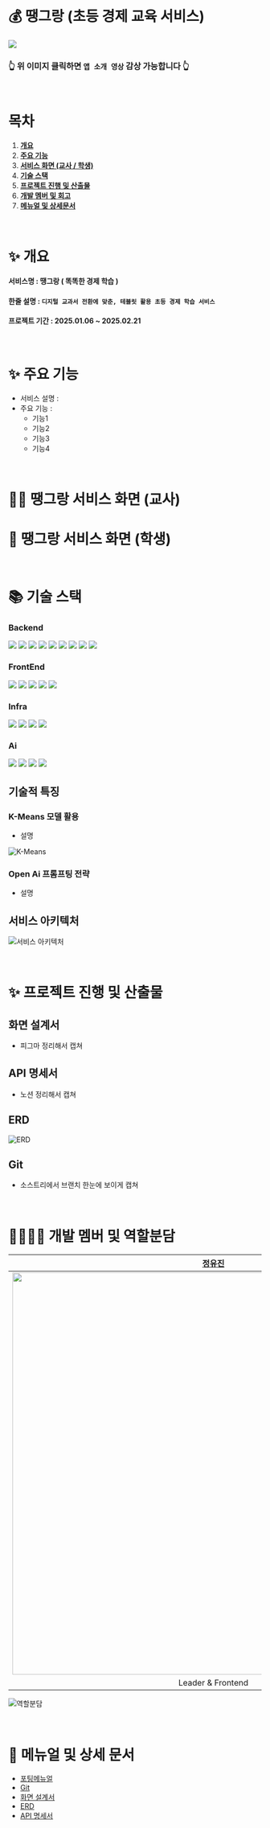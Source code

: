 # 💰 땡그랑 (초등 경제 교육 서비스)

[<img src="https://lab.ssafy.com/s12-webmobile4-sub1/S12P11D107/-/wikis/uploads/ba9b25834b6a7cf148924e4a0a34d6c2/%EB%95%A1%EA%B7%B8%EB%9E%91_%EC%86%8C%EA%B0%9C.png">](https://youtu.be/ZU994x_80P4)

### 👆 위 이미지 클릭하면 `앱 소개 영상` 감상 가능합니다 👆

<br/>

# 목차

1. [**개요**](#1)
1. [**주요 기능**](#2)
1. [**서비스 화면 (교사 / 학생)**](#3)
1. [**기술 스택**](#4)
1. [**프로젝트 진행 및 산출물**](#5)
1. [**개발 멤버 및 회고**](#6)
1. [**메뉴얼 및 상세문서**](#7)

<br/>

<div id="1"></div>

# ✨ 개요

#### 서비스명 : 땡그랑 ( 똑똑한 경제 학습 )

#### 한줄 설명 : `디지털 교과서 전환에 맞춘, 테블릿 활용 초등 경제 학습 서비스`

#### 프로젝트 기간 : 2025.01.06 ~ 2025.02.21

<br/>

<div id="2"></div>

# ✨ 주요 기능

-   서비스 설명 :
-   주요 기능 :
    -   기능1
    -   기능2
    -   기능3
    -   기능4

<br/>

<div id="3"></div>

# 👩‍🏫 땡그랑 서비스 화면 (교사)

# 👧 땡그랑 서비스 화면 (학생)

<br/>

<div id="4"></div>

# 📚 기술 스택

### Backend

<div align=left> 
  <img src="https://img.shields.io/badge/java-007396?style=flat-square&logo=java&logoColor=white">
  <img src="https://img.shields.io/badge/mysql-4479A1?style=flat-square&logo=mysql&logoColor=white">
  <img src="https://img.shields.io/badge/firebase-FFCA28?style=flat-square&logo=firebase&logoColor=white">
  <img src="https://img.shields.io/badge/spring-6DB33F?style=flat-square&logo=spring&logoColor=white">
  <img src="https://img.shields.io/badge/springboot-6DB33F?style=flat-square&logo=springboot&logoColor=white">
  <img src="https://img.shields.io/badge/git-F05032?style=flat-square&logo=git&logoColor=white">
  <img src="https://img.shields.io/badge/jitpack-000000?style=flat-square&logo=jitpack&logoColor=white">
  <img src="https://img.shields.io/badge/openjdk-000000?style=flat-square&logo=openjdk&logoColor=white">
  <img src="https://img.shields.io/badge/springboot-6DB33F?style=flat-square&logo=springboot&logoColor=white">

</div>

### FrontEnd

<div align=left> 
  <img src="https://img.shields.io/badge/firebase-FFCA28?style=flat-square&logo=firebase&logoColor=white">
  <img src="https://img.shields.io/badge/git-F05032?style=flat-square&logo=git&logoColor=white">
  <img src="https://img.shields.io/badge/gradle-02303A?style=flat-square&logo=gradle&logoColor=white">
  <img src="https://img.shields.io/badge/kotlin-7F52FF?style=flat-square&logo=kotlin&logoColor=white">
  <img src="https://img.shields.io/badge/openjdk-000000?style=flat-square&logo=openjdk&logoColor=white">

</div>

### Infra

<div align=left> 
  <img src="https://img.shields.io/badge/docker-2496ED?style=flat-square&logo=docker&logoColor=white">
  <img src="https://img.shields.io/badge/git-F05032?style=flat-square&logo=git&logoColor=white">
  <img src="https://img.shields.io/badge/jenkins-D24939?style=flat-square&logo=jenkins&logoColor=white">
  <img src="https://img.shields.io/badge/git-F05032?style=flat-square&logo=git&logoColor=white">
  
</div>

### Ai

<div align=left> 
  <img src="https://img.shields.io/badge/java-007396?style=flat-square&logo=java&logoColor=white">
  <img src="https://img.shields.io/badge/git-F05032?style=flat-square&logo=git&logoColor=white">
  <img src="https://img.shields.io/badge/python-3776AB?style=flat-square&logo=python&logoColor=white">
  <img src="https://img.shields.io/badge/git-F05032?style=flat-square&logo=git&logoColor=white">
  
</div>

## 기술적 특징

### K-Means 모델 활용

-   설명

![K-Means](./image/Ai활용.gif)

### Open Ai 프롬프팅 전략

-   설명

## 서비스 아키텍처

![서비스 아키텍처](./image/시스템%20아키텍쳐.png)

<br/>

<div id="5"></div>

# ✨ 프로젝트 진행 및 산출물

## 화면 설계서

-   피그마 정리해서 캡쳐

## API 명세서

-   노션 정리해서 캡쳐

## ERD

![ERD](./image/ERD.png)

## Git

-   소스트리에서 브랜치 한눈에 보이게 캡쳐

<br/>

<div id="6"></div>

# 👨‍👩‍👧‍👦 개발 멤버 및 역할분담

| **[정유진](https://github.com/breadbirds)** |               **[박진현]()**               |               **[서미지]()**               |               **[이사랑]()**               |               **[임정인]()**               |               **[최연지]()**               |
| :-----------------------------------------: | :----------------------------------------: | :----------------------------------------: | :----------------------------------------: | :----------------------------------------: | :----------------------------------------: |
| <img src="./image/정유진.png" width="800">  | <img src="./image/박진현.png" width="800"> | <img src="./image/서미지.png" width="800"> | <img src="./image/이사랑.png" width="800"> | <img src="./image/임정인.png" width="800"> | <img src="./image/최연지.png" width="800"> |
|              Leader & Frontend              |                  Frontend                  |              Backend & Infra               |                  Frontend                  |                  Backend                   |                  Backend                   |

![역할분담](./image/팀원역할.png)

<br/>

<div id="7"></div>

# 📒 메뉴얼 및 상세 문서

-   [포팅메뉴얼]()
-   [Git]()
-   [화면 설계서]()
-   [ERD]()
-   [API 명세서]()
